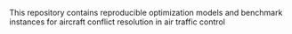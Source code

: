 This repository contains reproducible optimization models and benchmark instances for aircraft conflict resolution in air traffic control
